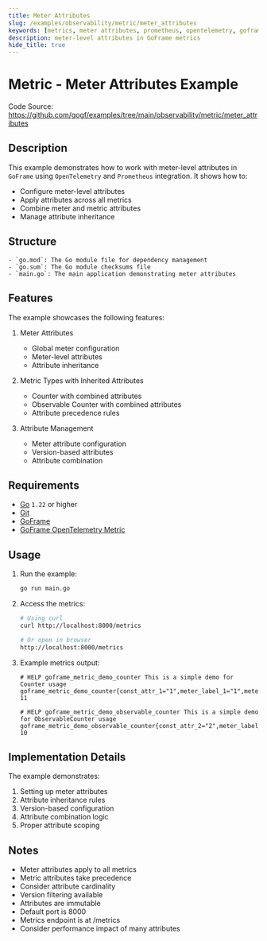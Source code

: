 ```yaml
---
title: Meter Attributes
slug: /examples/observability/metric/meter_attributes
keywords: [metrics, meter attributes, prometheus, opentelemetry, goframe]
description: meter-level attributes in GoFrame metrics
hide_title: true
---
```


# Metric - Meter Attributes Example

Code Source: https://github.com/gogf/examples/tree/main/observability/metric/meter_attributes


## Description

This example demonstrates how to work with meter-level attributes in `GoFrame` using `OpenTelemetry` and `Prometheus` integration. It shows how to:
- Configure meter-level attributes
- Apply attributes across all metrics
- Combine meter and metric attributes
- Manage attribute inheritance

## Structure

```text
- `go.mod`: The Go module file for dependency management
- `go.sum`: The Go module checksums file
- `main.go`: The main application demonstrating meter attributes
```

## Features

The example showcases the following features:
1. Meter Attributes
   - Global meter configuration
   - Meter-level attributes
   - Attribute inheritance

2. Metric Types with Inherited Attributes
   - Counter with combined attributes
   - Observable Counter with combined attributes
   - Attribute precedence rules

3. Attribute Management
   - Meter attribute configuration
   - Version-based attributes
   - Attribute combination

## Requirements

- [Go](https://golang.org/dl/) `1.22` or higher
- [Git](https://git-scm.com/downloads)
- [GoFrame](https://goframe.org)
- [GoFrame OpenTelemetry Metric](https://github.com/gogf/gf/tree/master/contrib/metric/otelmetric)

## Usage

1. Run the example:
   ```bash
   go run main.go
   ```

2. Access the metrics:
   ```bash
   # Using curl
   curl http://localhost:8000/metrics
   
   # Or open in browser
   http://localhost:8000/metrics
   ```

3. Example metrics output:
   ```text
   # HELP goframe_metric_demo_counter This is a simple demo for Counter usage
   goframe_metric_demo_counter{const_attr_1="1",meter_label_1="1",meter_label_2="2"} 11
   
   # HELP goframe_metric_demo_observable_counter This is a simple demo for ObservableCounter usage
   goframe_metric_demo_observable_counter{const_attr_2="2",meter_label_1="1",meter_label_2="2"} 10
   ```

## Implementation Details

The example demonstrates:
1. Setting up meter attributes
2. Attribute inheritance rules
3. Version-based configuration
4. Attribute combination logic
5. Proper attribute scoping

## Notes

- Meter attributes apply to all metrics
- Metric attributes take precedence
- Consider attribute cardinality
- Version filtering available
- Attributes are immutable
- Default port is 8000
- Metrics endpoint is at /metrics
- Consider performance impact of many attributes
